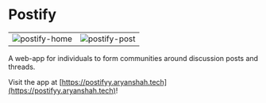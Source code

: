 # Postify

|||
| :-: | :-: |
| ![postify-home](https://user-images.githubusercontent.com/30478978/119276520-a9c50400-bbe8-11eb-87d4-85702934734b.png) | ![postify-post](https://user-images.githubusercontent.com/30478978/119276075-c6f8d300-bbe6-11eb-82d1-0f92dc48d127.png) | 

A web-app for individuals to form communities around discussion posts
and threads.

Visit the app at [https://postifyy.aryanshah.tech](https://postifyy.aryanshah.tech)!
